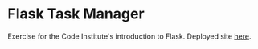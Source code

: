 # Flask Task Manager

Exercise for the Code Institute's introduction to Flask.
Deployed site [here](https://sdc-task-manager.herokuapp.com/).
